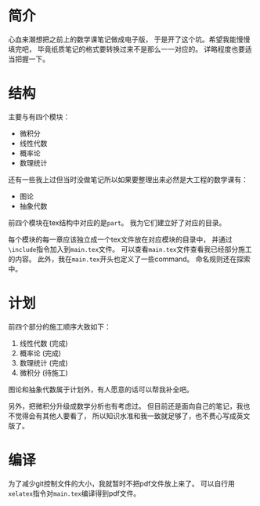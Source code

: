 # 简介
心血来潮想把之前上的数学课笔记做成电子版，
于是开了这个坑。希望我能慢慢填完吧，
毕竟纸质笔记的格式要转换过来不是那么一一对应的。
详略程度也要适当把握一下。

# 结构
主要与有四个模块：
- 微积分
- 线性代数
- 概率论
- 数理统计

还有一些我上过但当时没做笔记所以如果要整理出来必然是大工程的数学课有：
- 图论
- 抽象代数

前四个模块在tex结构中对应的是`part`。
我为它们建立好了对应的目录。

每个模块的每一章应该独立成一个tex文件放在对应模块的目录中，
并通过`\include`指令加入到`main.tex`文件。
可以查看`main.tex`文件查看我已经部分施工的内容。
此外，我在`main.tex`开头也定义了一些command。
命名规则还在探索中。

# 计划
前四个部分的施工顺序大致如下：
1. 线性代数 (完成)
2. 概率论 (完成)
3. 数理统计 (完成)
4. 微积分 (待施工)

图论和抽象代数属于计划外，有人愿意的话可以帮我补全吧。

另外，把微积分升级成数学分析也有考虑过。
但目前还是面向自己的笔记，我也不觉得会有其他人要看了，
所以知识水准和我一致就足够了，也不费心写成英文版了。

# 编译
为了减少git控制文件的大小，我就暂时不把pdf文件放上来了。
可以自行用`xelatex`指令对`main.tex`编译得到pdf文件。
